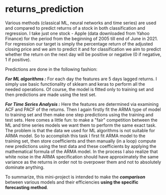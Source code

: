 # returns_prediction
Various methods (classical ML, neural networks and time series) are used and compared to predict returns of a stock in both classification and regression.
I take just one stock - Apple (data downloaded from Yahoo Finance) for the period from the beginning of 2005 till end of June in 2021.
For regression our target is simply the percentage return of the adjusted closing price and we aim to predict it and for classification we aim to predict whether the return on the next day will be positive or negative (0 if negative, 1 if positive).

Predictions are done in the following fashion: 

***For ML algorithms :***
For each day the features are 5 days lagged returns. I simply use basic functionality of sklearn and keras to perform all the needed operations. Of course, the model is fitted only to training set and then predictions are made using the test set.

***For Time Series Analysis :***
Here the features are determined via examining ACF and PACF of the returns. Then I again firstly fit the ARMA type of model to training set and then make one step predictions using the training and test sets. Here comes a little fun: to make a "fair" competition between the ML and time series models we want them to perform the same exact task. The problem is that the data we used for ML algorithms is not suitable for ARMA model. So to accomplish this task I first fit ARMA model to the training set, then store coefficients and then manually (in a loop) compute new predictions using the test data and these coefficients by applying the mathematical formula of the ARMA model. In the process I also realize that white noise in the ARMA specification should have approximately the same variance as the returns in order not to overpower them and not to absolutely dominate anything.

To summarize, this mini-project is intended to make the ***comparison*** between various models and their efficiencies **using the specific forecasting method**.


